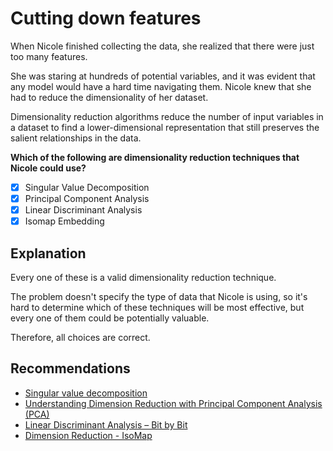 # Cutting down features

When Nicole finished collecting the data, she realized that there were just too many features.

She was staring at hundreds of potential variables, and it was evident that any model would have a hard time navigating them. Nicole knew that she had to reduce the dimensionality of her dataset.

Dimensionality reduction algorithms reduce the number of input variables in a dataset to find a lower-dimensional representation that still preserves the salient relationships in the data.

**Which of the following are dimensionality reduction techniques that Nicole could use?**

- [x] Singular Value Decomposition
- [x] Principal Component Analysis
- [x] Linear Discriminant Analysis
- [x] Isomap Embedding

## Explanation

Every one of these is a valid dimensionality reduction technique.

The problem doesn't specify the type of data that Nicole is using, so it's hard to determine which of these techniques will be most effective, but every one of them could be potentially valuable.

Therefore, all choices are correct.

## Recommendations

- [Singular value decomposition](https://en.wikipedia.org/wiki/Singular_value_decomposition)
- [Understanding Dimension Reduction with Principal Component Analysis (PCA)](https://blog.paperspace.com/dimension-reduction-with-principal-component-analysis/)
- [Linear Discriminant Analysis – Bit by Bit](https://sebastianraschka.com/Articles/2014_python_lda.html)
- [Dimension Reduction - IsoMap](https://blog.paperspace.com/dimension-reduction-with-isomap/)
